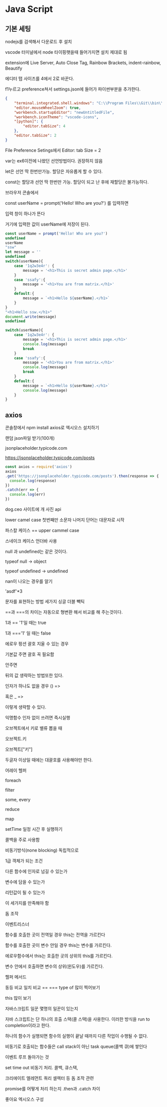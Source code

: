 # Java Script

## 기본 세팅

nodejs를 검색해서 다운로드 후 설치

vscode 터미널에서 node 타이핑햇을때 들어가지면 설치 제대로 됨

extension에 Live Server, Auto Close Tag, Rainbow Brackets, indent-rainbow, Beautify



에디터 탭 사이즈를 4에서 2로 바꾼다.

f1누르고 preference쳐서 settings.json에 들어가 파이썬부분을 추가한다.

```json
{
    "terminal.integrated.shell.windows": "C:\\Program Files\\Git\\bin\\bash.exe",
    "editor.mouseWheelZoom": true,
    "workbench.startupEditor": "newUntitledFile",
    "workbench.iconTheme": "vscode-icons",
    "[python]": {
        "editor.tabSize": 4
    },
    "editor.tabSize": 2
}
```

File Preference Setings에서 Editor: tab Size = 2





var는 ex6이전에 나왔던 선언방법이다. 권장하지 않음

let은 선언 딱 한번만가능. 할당은 자유롭게 할 수 있다.

const는 할당과 선언 딱 한번만 가능. 할당이 되고 난 후에 재할당은 불가능하다.



브라우저 콘솔에서

const userName = prompt('Hello! Who are you?') 를 입력하면

입력 창이 하나가 뜬다

거기에 입력한 값이 userName에 저장이 된다.



```js
const userName = prompt('Hello! Who are you?')
undefined
userName
"ssw"
let message = ''
undefined
switch(userName){
    case '1q2w3e4r': {
        message = '<h1>This is secret admin page.</h1>'
    }
    case 'ssafy':{
        message = '<h1>You are from matrix.</h1>'
    }
    default:{
        message = `<h1>Hello ${userName}.</h1>`
    }
}
"<h1>Hello ssw.</h1>"
document.write(message)
undefined
```



```js
switch(userName){
    case '1q2w3e4r': {
        message = '<h1>This is secret admin page.</h1>'
		console.log(message)
		break
    }
    case 'ssafy':{
        message = '<h1>You are from matrix.</h1>'
		console.log(message)
		break
    }
    default:{
        message = `<h1>Hello ${userName}.</h1>`
		console.log(message)
    }
}
```







## axios

콘솔창에서 npm install axios로 엑시오스 설치하기



랜덤 json파일 받기(100개)

jsonplaceholder.typicode.com

 https://jsonplaceholder.typicode.com/posts 

```js
const axios = require('axios')
axios
.get('https://jsonplaceholder.typicode.com/posts').then(response => {
  console.log(response)
})
.catch(err => {
  console.log(err)
})
```



dog.ceo 사이트에 개 사진 api



lower camel case 첫번째만 소문자 나머지 단어는 대문자로 시작

파스칼 케이스 == upper cammel case

스네이크 케이스 언더바 사용



null 과 undefined는 같은 것이다.

typeof null -> object

typeof undefined -> undefined



nan이 나오는 경우를 알기

'asdf'*3



문자를 표현하는 방법 세가지 싱글 더블 빽틱

==과 ===의 차이는 자동으로 형변환 해서 비교를 해 주는것이다.

1과 == '1'일 때는 true

1과 ==='1' 일 때는 false





에로우 펑션 괄호 지울 수 있는 경우

기본값 주면 괄호 꼭 필요함

안주면 

뒤의 값 생략하는 방법또한 있다.



인자가 하나도 없을 경우 () => 

혹은 _ =>

이렇게 생략할 수 있다.



익명함수 인자 없이 쓰려면 즉시실행

오브젝트에서 키로 밸류 뽑을 때

오브젝트.키

오브젝트["키"]

두글자 이상일 때에는 대괄호를 사용해야만 한다.



어레이 헬퍼

foreach

filter

some, every

reduce

map



setTime 일정 시간 후 실행하기

콜백을 주로 사용함

비동기방식(none blocking) 독립적으로 



1급 객체가 되는 조건

다른 함수에 인자로 넘길 수 있는가

변수에 담을 수 있는가

리턴값이 될 수 있는가

이 세가지를 만족해야 함



돔 조작

이벤트리스너



함수를 호출한 곳이 전역일 경우 this는 전역을 가르킨다

함수를 호출한 곳이 변수 안일 경우 this는 변수를 가르킨다.



에로우함수에서 this는 호출한 곳의 상위의 this를 가르킨다.

변수 안에서 호출하면 변수의 상위(윈도우)를 가르킨다.







헬퍼 메서드

동등 비교 일치 비교 == ===        type of 많이 찍어보기

this 많이 보기

자바스크립트 일꾼 몇명의 일꾼이 있는지

자바 스크립트는 단 하나의 호출 스택(콜 스택)을 사용한다. 이러한 방식을 run to completion이라고 한다.

하나의 함수가 실행되면 함수의 실행이 끝날 때까지 다른 작업이 수행될 수 없다.

비동기로 호출되는 함수들은 call stack이 아닌 task queue(콜백 큐)에 쌓인다



이벤트 루프 돌아가는 것

set time out 비동기 처리. 콜백, 큐스택, 

크리에이트 엘레먼트 쿼리 셀렉터 등 돔 조작 관련

promise를 어떻게 처리 하는지 .then과 .catch 차이

좋아요 엑시오스 구성



